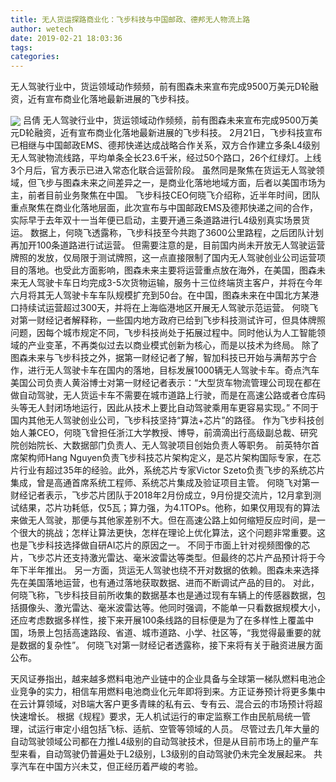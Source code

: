 ```yaml
---
title: 无人货运探路商业化：飞步科技与中国邮政、德邦无人物流上路
author: wetech
date: 2019-02-21 18:03:36
tags: 
categories: 
---
```

无人驾驶行业中，货运领域动作频频，前有图森未来宣布完成9500万美元D轮融资，近有宣布商业化落地最新进展的飞步科技。
<!-- more -->
<img align="center" border="0" src="https://imgcdn.yicai.com/uppics/images/2019/02/89c83e7a5473b941fcff626cec874656.jpg" />
吕倩
无人驾驶行业中，货运领域动作频频，前有图森未来宣布完成9500万美元D轮融资，近有宣布商业化落地最新进展的飞步科技。
2月21日，飞步科技宣布已相继与中国邮政EMS、德邦快递达成战略合作关系，双方合作建立多条L4级别无人驾驶物流线路，平均单条全长23.6千米，经过50个路口，26个红绿灯。上线3个月后，官方表示已进入常态化联合运营阶段。
虽然同是聚焦在货运无人驾驶领域，但飞步与图森未来之间差异之一，是商业化落地地域方面，后者以美国市场为主，前者目前业务聚焦在中国。
飞步科技CEO何晓飞介绍称，近半年时间，团队重点聚焦在商业化落地层面，此次宣布与中国邮政EMS及德邦快递之间的合作，实际早于去年双十一当年便已启动，主要开通三条道路进行L4级别真实场景货运。
数据上，何晓飞透露称，飞步科技至今共跑了3600公里路程，之后团队计划再加开100条道路进行试运营。
但需要注意的是，目前国内尚未开放无人驾驶运营牌照的发放，仅局限于测试牌照，这一点直接限制了国内无人驾驶创业公司运营项目的落地。也受此方面影响，图森未来主要将运营重点放在海外，在美国，图森未来无人驾驶卡车日均完成3-5次货物运输，服务十三位终端货主客户，并将在今年六月将其无人驾驶卡车车队规模扩充到50台。在中国，图森未来在中国北方某港口持续试运营超过300天，并将在上海临港地区开展无人驾驶示范运营。
何晓飞对第一财经记者解释称，一些国内地方政府已给到飞步科技测试许可，但具体牌照问题，因每个城市规定不同，飞步科技尚处于拓展过程中。同时他认为人工智能领域的产业变革，不再类似过去以商业模式创新为核心，而是以技术为终局。
除了图森未来与飞步科技之外，据第一财经记者了解，智加科技已开始与满帮苏宁合作，进行无人驾驶卡车在国内的落地，目标发展1000辆无人驾驶卡车。奇点汽车美国公司负责人黄浴博士对第一财经记者表示：“大型货车物流管理公司现在都在做自动驾驶，无人货运卡车不需要在城市道路上行驶，而是在高速公路或者仓库码头等无人封闭场地运行，因此从技术上要比自动驾驶乘用车更容易实现。”
不同于国内其他无人驾驶创业公司，飞步科技坚持“算法+芯片”的路径。
作为飞步科技创始人兼CEO，何晓飞曾担任浙江大学教授、博导，前滴滴出行高级副总裁、研究院创始院长、大数据部门负责人、无人驾驶项目创始负责人等职务。
前英特尔首席架构师Hang Nguyen负责飞步科技芯片架构定义，是芯片架构国际专家，在芯片行业有超过35年的经验。此外，系统芯片专家Victor Szeto负责飞步的系统芯片集成，曾是高通首席系统工程师、系统芯片集成及验证项目主管。
何晓飞对第一财经记者表示，飞步芯片团队于2018年2月份成立，9月份提交流片，12月拿到测试结果，芯片功耗低，仅5瓦；算力强，为4.1TOPs。他称，如果仅用现有的算法来做无人驾驶，那便与其他家差别不大。但在高速公路上如何缩短反应时间，是一个很大的挑战；怎样让算法更快，怎样在理论上优化算法，这个问题非常重要。这也是飞步科技选择做自研AI芯片的原因之一。
不同于市面上针对视频图像的芯片，飞步芯片还支持激光雷达、毫米波雷达等类型。但最终的芯片产品预计将于今年下半年推出。
另一方面，货运无人驾驶也绕不开对数据的依赖。图森未来选择先在美国落地运营，也有通过落地获取数据、进而不断调试产品的目的。
对此，何晓飞称，飞步科技目前所收集的数据基本也是通过现有车辆上的传感器数据，包括摄像头、激光雷达、毫米波雷达等。他同时强调，不能单一只看数据规模大小，还应考虑数据多样性，接下来开展100条线路的目标便是为了在多样性上覆盖中国，场景上包括高速路段、省道、城市道路、小学、社区等，“我觉得最重要的就是数据的复杂性”。
何晓飞对第一财经记者透露称，接下来将有关于融资进展方面公布。
 
 
天风证券指出，越来越多燃料电池产业链中的企业具备与全球第一梯队燃料电池企业竞争的实力，相信车用燃料电池商业化元年即将到来。方正证券预计将更多集中在云计算领域，对B端大客户更多青睐的私有云、专有云、混合云的市场预计将超快速增长。
根据《规程》要求，无人机试运行的审定监察工作由民航局统一管理，试运行审定小组包括飞标、适航、空管等领域的人员。
尽管过去几年大量的自动驾驶领域公司都在力推L4级别的自动驾驶技术，但是从目前市场上的量产车型来看，自动驾驶仍普遍处于L2级别，L3级别的自动驾驶仍未完全发展起来。
共享汽车在中国方兴未艾，但正经历着严峻的考验。
